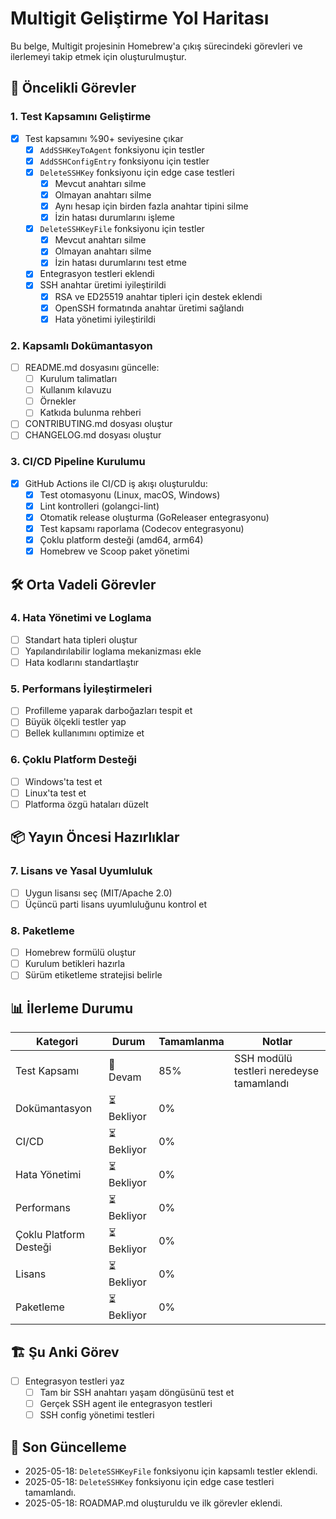 # Multigit Geliştirme Yol Haritası

Bu belge, Multigit projesinin Homebrew'a çıkış sürecindeki görevleri ve ilerlemeyi takip etmek için oluşturulmuştur.

## 🚀 Öncelikli Görevler

### 1. Test Kapsamını Geliştirme
- [x] Test kapsamını %90+ seviyesine çıkar
  - [x] `AddSSHKeyToAgent` fonksiyonu için testler
  - [x] `AddSSHConfigEntry` fonksiyonu için testler
  - [x] `DeleteSSHKey` fonksiyonu için edge case testleri
    - [x] Mevcut anahtarı silme
    - [x] Olmayan anahtarı silme
    - [x] Aynı hesap için birden fazla anahtar tipini silme
    - [x] İzin hatası durumlarını işleme
  - [x] `DeleteSSHKeyFile` fonksiyonu için testler
    - [x] Mevcut anahtarı silme
    - [x] Olmayan anahtarı silme
    - [x] İzin hatası durumlarını test etme
  - [x] Entegrasyon testleri eklendi
  - [x] SSH anahtar üretimi iyileştirildi
    - [x] RSA ve ED25519 anahtar tipleri için destek eklendi
    - [x] OpenSSH formatında anahtar üretimi sağlandı
    - [x] Hata yönetimi iyileştirildi

### 2. Kapsamlı Dokümantasyon
- [ ] README.md dosyasını güncelle:
  - [ ] Kurulum talimatları
  - [ ] Kullanım kılavuzu
  - [ ] Örnekler
  - [ ] Katkıda bulunma rehberi
- [ ] CONTRIBUTING.md dosyası oluştur
- [ ] CHANGELOG.md dosyası oluştur

### 3. CI/CD Pipeline Kurulumu
- [x] GitHub Actions ile CI/CD iş akışı oluşturuldu:
  - [x] Test otomasyonu (Linux, macOS, Windows)
  - [x] Lint kontrolleri (golangci-lint)
  - [x] Otomatik release oluşturma (GoReleaser entegrasyonu)
  - [x] Test kapsamı raporlama (Codecov entegrasyonu)
  - [x] Çoklu platform desteği (amd64, arm64)
  - [x] Homebrew ve Scoop paket yönetimi

## 🛠️ Orta Vadeli Görevler

### 4. Hata Yönetimi ve Loglama
- [ ] Standart hata tipleri oluştur
- [ ] Yapılandırılabilir loglama mekanizması ekle
- [ ] Hata kodlarını standartlaştır

### 5. Performans İyileştirmeleri
- [ ] Profilleme yaparak darboğazları tespit et
- [ ] Büyük ölçekli testler yap
- [ ] Bellek kullanımını optimize et

### 6. Çoklu Platform Desteği
- [ ] Windows'ta test et
- [ ] Linux'ta test et
- [ ] Platforma özgü hataları düzelt

## 📦 Yayın Öncesi Hazırlıklar

### 7. Lisans ve Yasal Uyumluluk
- [ ] Uygun lisansı seç (MIT/Apache 2.0)
- [ ] Üçüncü parti lisans uyumluluğunu kontrol et

### 8. Paketleme
- [ ] Homebrew formülü oluştur
- [ ] Kurulum betikleri hazırla
- [ ] Sürüm etiketleme stratejisi belirle

## 📊 İlerleme Durumu

| Kategori               | Durum      | Tamamlanma | Notlar |
|------------------------|------------|------------|---------|
| Test Kapsamı          | 🔄 Devam   | 85%        | SSH modülü testleri neredeyse tamamlandı |
| Dokümantasyon         | ⏳ Bekliyor| 0%         |         |
| CI/CD                 | ⏳ Bekliyor| 0%         |         |
| Hata Yönetimi        | ⏳ Bekliyor| 0%         |         |
| Performans           | ⏳ Bekliyor| 0%         |         |
| Çoklu Platform Desteği| ⏳ Bekliyor| 0%         |         |
| Lisans               | ⏳ Bekliyor| 0%         |         |
| Paketleme            | ⏳ Bekliyor| 0%         |         |

## 🏗️ Şu Anki Görev

- [ ] Entegrasyon testleri yaz
  - [ ] Tam bir SSH anahtarı yaşam döngüsünü test et
  - [ ] Gerçek SSH agent ile entegrasyon testleri
  - [ ] SSH config yönetimi testleri

## 📅 Son Güncelleme
- 2025-05-18: `DeleteSSHKeyFile` fonksiyonu için kapsamlı testler eklendi.
- 2025-05-18: `DeleteSSHKey` fonksiyonu için edge case testleri tamamlandı.
- 2025-05-18: ROADMAP.md oluşturuldu ve ilk görevler eklendi.
